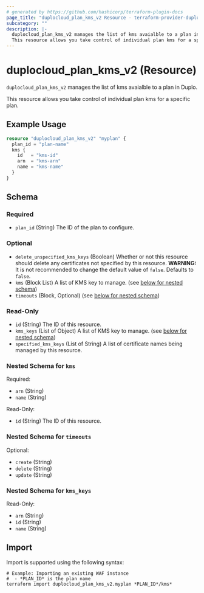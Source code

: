 ```yaml
---
# generated by https://github.com/hashicorp/terraform-plugin-docs
page_title: "duplocloud_plan_kms_v2 Resource - terraform-provider-duplocloud"
subcategory: ""
description: |-
  duplocloud_plan_kms_v2 manages the list of kms avaialble to a plan in Duplo.
  This resource allows you take control of individual plan kms for a specific plan.
---
```


# duplocloud_plan_kms_v2 (Resource)

`duplocloud_plan_kms_v2` manages the list of kms avaialble to a plan in Duplo.

This resource allows you take control of individual plan kms for a specific plan.

## Example Usage

```terraform
resource "duplocloud_plan_kms_v2" "myplan" {
  plan_id = "plan-name"
  kms {
    id   = "kms-id"
    arn  = "kms-arn"
    name = "kms-name"
  }
}
```

<!-- schema generated by tfplugindocs -->
## Schema

### Required

- `plan_id` (String) The ID of the plan to configure.

### Optional

- `delete_unspecified_kms_keys` (Boolean) Whether or not this resource should delete any certificates not specified by this resource. **WARNING:**  It is not recommended to change the default value of `false`. Defaults to `false`.
- `kms` (Block List) A list of KMS key to manage. (see [below for nested schema](#nestedblock--kms))
- `timeouts` (Block, Optional) (see [below for nested schema](#nestedblock--timeouts))

### Read-Only

- `id` (String) The ID of this resource.
- `kms_keys` (List of Object) A list of KMS key to manage. (see [below for nested schema](#nestedatt--kms_keys))
- `specified_kms_keys` (List of String) A list of certificate names being managed by this resource.

<a id="nestedblock--kms"></a>
### Nested Schema for `kms`

Required:

- `arn` (String)
- `name` (String)

Read-Only:

- `id` (String) The ID of this resource.


<a id="nestedblock--timeouts"></a>
### Nested Schema for `timeouts`

Optional:

- `create` (String)
- `delete` (String)
- `update` (String)


<a id="nestedatt--kms_keys"></a>
### Nested Schema for `kms_keys`

Read-Only:

- `arn` (String)
- `id` (String)
- `name` (String)

## Import

Import is supported using the following syntax:

```shell
# Example: Importing an existing WAF instance
#  - *PLAN_ID* is the plan name
terraform import duplocloud_plan_kms_v2.myplan *PLAN_ID*/kms*
```
